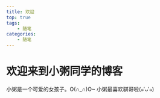 ```yaml
---
title: 欢迎
top: true
tags:
    - 随笔
categories:
    - 随笔
---
```


# 欢迎来到小粥同学的博客

小粥是一个可爱的女孩子。O(∩_∩)O~
小粥最喜欢骐哥啦(๑′ᴗ‵๑)